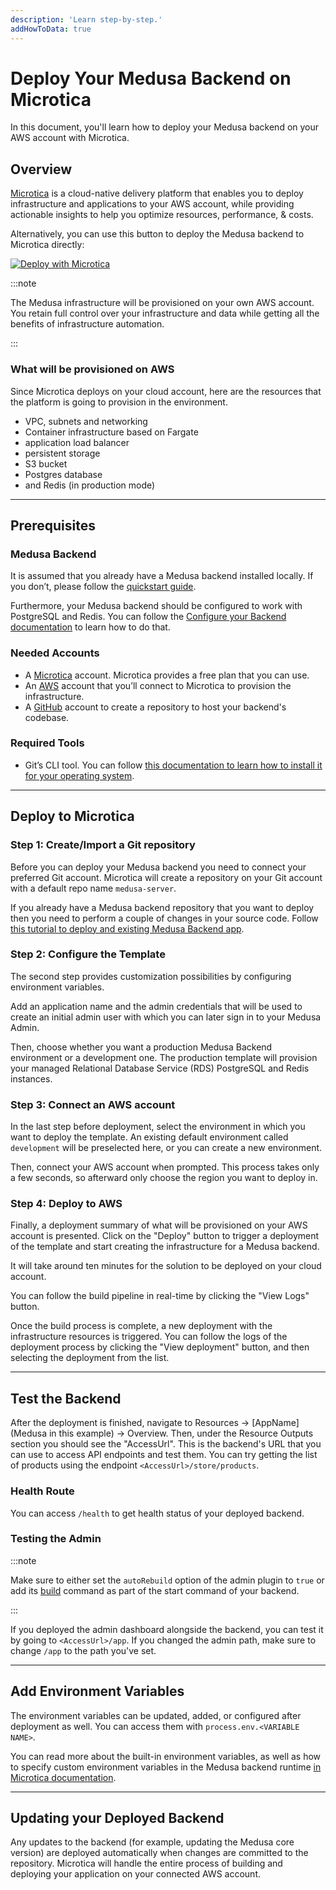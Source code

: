 ```yaml
---
description: 'Learn step-by-step.'
addHowToData: true
---
```


# Deploy Your Medusa Backend on Microtica

In this document, you'll learn how to deploy your Medusa backend on your AWS account with Microtica. 

## Overview

[Microtica](https://microtica.com) is a cloud-native delivery platform that enables you to deploy infrastructure and applications to your AWS account, while providing actionable insights to help you optimize resources, performance, & costs. 

Alternatively, you can use this button to deploy the Medusa backend to Microtica directly:

<a href="https://app.microtica.com/templates/new?template=https%3A%2F%2Fraw.githubusercontent.com%2Fmicrotica%2Ftemplates%2Fmaster%2Fmedusa-server%2F.microtica%2Ftemplate.yaml&utm_source=medusa&utm_medium=docs&utm_campaign=medusa" className="img-url">
  <img src="https://microtica.s3.eu-central-1.amazonaws.com/assets/templates/logos/deploy-with-microtica.svg" alt="Deploy with Microtica" className="no-zoom-img" />
</a>

:::note

The Medusa infrastructure will be provisioned on your own AWS account.
You retain full control over your infrastructure and data while getting all the benefits of infrastructure automation.

:::

### What will be provisioned on AWS

Since Microtica deploys on your cloud account, here are the resources that the platform is going to provision in the environment.

- VPC, subnets and networking
- Container infrastructure based on Fargate 
- application load balancer
- persistent storage
- S3 bucket
- Postgres database 
- and Redis (in production mode)

---

## Prerequisites

### Medusa Backend

It is assumed that you already have a Medusa backend installed locally. If you don’t, please follow the [quickstart guide](../../development/backend/install.mdx).

Furthermore, your Medusa backend should be configured to work with PostgreSQL and Redis. You can follow the [Configure your Backend documentation](../../development/backend/configurations.md) to learn how to do that.

### Needed Accounts

- A [Microtica](https://app.microtica.com/) account. Microtica provides a free plan that you can use.
- An [AWS](https://aws.amazon.com/) account that you’ll connect to Microtica to provision the infrastructure.
- A [GitHub](https://github.com/) account to create a repository to host your backend's codebase.

### Required Tools

- Git’s CLI tool. You can follow [this documentation to learn how to install it for your operating system](../../development/backend/prepare-environment.mdx#git).

---

## Deploy to Microtica

### Step 1: Create/Import a Git repository

Before you can deploy your Medusa backend you need to connect your preferred Git account. Microtica will create a repository on your Git account with a default repo name `medusa-server`. 

If you already have a Medusa backend repository that you want to deploy then you need to perform a couple of changes in your source code. Follow [this tutorial to deploy and existing Medusa Backend app](https://docs.microtica.com/medusa-server?utm_source=medusa&utm_medium=docs&utm_campaign=medusa#xUBRz).

### Step 2: Configure the Template

The second step provides customization possibilities by configuring environment variables.

Add an application name and the admin credentials that will be used to create an initial admin user with which you can later sign in to your Medusa Admin. 

Then, choose whether you want a production Medusa Backend environment or a development one. The production template will provision your managed Relational Database Service (RDS) PostgreSQL and Redis instances.

### Step 3: Connect an AWS account 

In the last step before deployment, select the environment in which you want to deploy the template. An existing default environment called `development` will be preselected here, or you can create a new environment.  

Then, connect your AWS account when prompted. This process takes only a few seconds, so afterward only choose the region you want to deploy in. 

### Step 4: Deploy to AWS

Finally, a deployment summary of what will be provisioned on your AWS account is presented. Click on the "Deploy" button to trigger a deployment of the template and start creating the infrastructure for a Medusa backend.

It will take around ten minutes for the solution to be deployed on your cloud account.

You can follow the build pipeline in real-time by clicking the "View Logs" button. 

Once the build process is complete, a new deployment with the infrastructure resources is triggered. You can follow the logs of the deployment process by clicking the "View deployment" button, and then selecting the deployment from the list. 

---

## Test the Backend

After the deployment is finished, navigate to Resources → [AppName] (Medusa in this example) → Overview. Then, under the Resource Outputs section you should see the "AccessUrl". This is the backend's URL that you can use to access API endpoints and test them. You can try getting the list of products using the endpoint `<AccessUrl>/store/products`.

### Health Route

You can access `/health` to get health status of your deployed backend.

### Testing the Admin

:::note

Make sure to either set the `autoRebuild` option of the admin plugin to `true` or add its [build](../../admin/configuration.md#build-command-options) command as part of the start command of your backend.

:::

If you deployed the admin dashboard alongside the backend, you can test it by going to `<AccessUrl>/app`. If you changed the admin path, make sure to change `/app` to the path you've set.

---

## Add Environment Variables

The environment variables can be updated, added, or configured after deployment as well. You can access them with `process.env.<VARIABLE NAME>`.

You can read more about the built-in environment variables, as well as how to specify custom environment variables in the Medusa backend runtime [in Microtica documentation](https://docs.microtica.com/medusa-server?utm_source=medusa&utm_medium=docs&utm_campaign=medusa#z8li6). 

---

## Updating your Deployed Backend

Any updates to the backend (for example, updating the Medusa core version) are deployed automatically when changes are committed to the repository. Microtica will handle the entire process of building and deploying your application on your connected AWS account.
